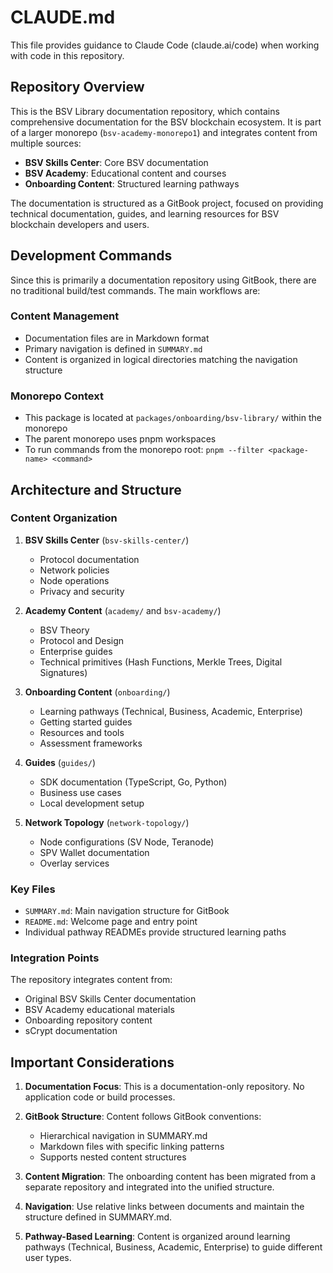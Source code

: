 # CLAUDE.md

This file provides guidance to Claude Code (claude.ai/code) when working with code in this repository.

## Repository Overview

This is the BSV Library documentation repository, which contains comprehensive documentation for the BSV blockchain ecosystem. It is part of a larger monorepo (`bsv-academy-monorepo1`) and integrates content from multiple sources:

- **BSV Skills Center**: Core BSV documentation
- **BSV Academy**: Educational content and courses
- **Onboarding Content**: Structured learning pathways

The documentation is structured as a GitBook project, focused on providing technical documentation, guides, and learning resources for BSV blockchain developers and users.

## Development Commands

Since this is primarily a documentation repository using GitBook, there are no traditional build/test commands. The main workflows are:

### Content Management
- Documentation files are in Markdown format
- Primary navigation is defined in `SUMMARY.md`
- Content is organized in logical directories matching the navigation structure

### Monorepo Context
- This package is located at `packages/onboarding/bsv-library/` within the monorepo
- The parent monorepo uses pnpm workspaces
- To run commands from the monorepo root: `pnpm --filter <package-name> <command>`

## Architecture and Structure

### Content Organization

1. **BSV Skills Center** (`bsv-skills-center/`)
   - Protocol documentation
   - Network policies
   - Node operations
   - Privacy and security

2. **Academy Content** (`academy/` and `bsv-academy/`)
   - BSV Theory
   - Protocol and Design
   - Enterprise guides
   - Technical primitives (Hash Functions, Merkle Trees, Digital Signatures)

3. **Onboarding Content** (`onboarding/`)
   - Learning pathways (Technical, Business, Academic, Enterprise)
   - Getting started guides
   - Resources and tools
   - Assessment frameworks

4. **Guides** (`guides/`)
   - SDK documentation (TypeScript, Go, Python)
   - Business use cases
   - Local development setup

5. **Network Topology** (`network-topology/`)
   - Node configurations (SV Node, Teranode)
   - SPV Wallet documentation
   - Overlay services

### Key Files

- `SUMMARY.md`: Main navigation structure for GitBook
- `README.md`: Welcome page and entry point
- Individual pathway READMEs provide structured learning paths

### Integration Points

The repository integrates content from:
- Original BSV Skills Center documentation
- BSV Academy educational materials
- Onboarding repository content
- sCrypt documentation

## Important Considerations

1. **Documentation Focus**: This is a documentation-only repository. No application code or build processes.

2. **GitBook Structure**: Content follows GitBook conventions:
   - Hierarchical navigation in SUMMARY.md
   - Markdown files with specific linking patterns
   - Supports nested content structures

3. **Content Migration**: The onboarding content has been migrated from a separate repository and integrated into the unified structure.

4. **Navigation**: Use relative links between documents and maintain the structure defined in SUMMARY.md.

5. **Pathway-Based Learning**: Content is organized around learning pathways (Technical, Business, Academic, Enterprise) to guide different user types.